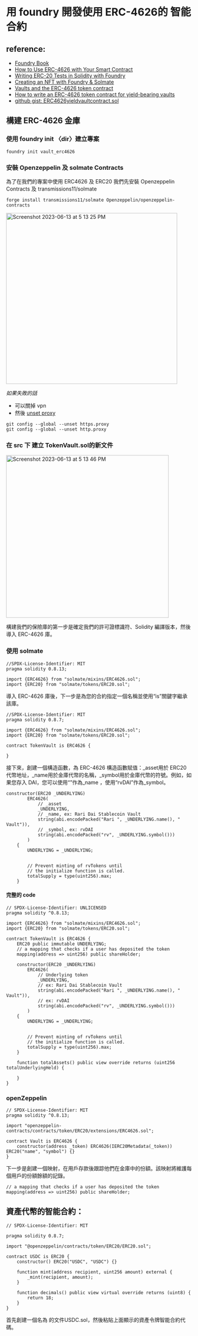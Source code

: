 # 用 foundry 開發使用 ERC-4626的 智能合約
## reference:
- [Foundry Book](https://book.getfoundry.sh/)
- [How to Use ERC-4626 with Your Smart Contract](https://www.quicknode.com/guides/ethereum-development/smart-contracts/how-to-use-erc-4626-with-your-smart-contract/)
- [Writing ERC-20 Tests in Solidity with Foundry](https://soliditydeveloper.com/foundry)
- [Creating an NFT with Foundry & Solmate](https://rya-sge.github.io/access-denied/2022/12/20/foundry-tutorial-nft/)
- [Vaults and the ERC-4626 token contract](https://cryptomarketpool.com/vaults-and-the-erc-4626-token-contract/)
- [How to write an ERC-4626 token contract for yield-bearing vaults](https://blog.logrocket.com/write-erc-4626-token-contract-yield-bearing-vaults/)
- [github gist: ERC4626yieldvaultcontract.sol](https://gist.github.com/wolz-CODElife/0acdee6ac30b85521377be81a0af19ac)
## 構建 ERC-4626 金庫
### 使用 foundry init 〈dir〉建立專案
```
foundry init vault_erc4626
```

### 安裝 Openzeppelin 及 solmate Contracts  
為了在我們的專案中使用 ERC4626 及 ERC20 我們先安裝 Openzeppelin Contracts 及 transmissions11/solmate
```
forge install transmissions11/solmate Openzeppelin/openzeppelin-contracts
```
<img width="464" alt="Screenshot 2023-06-13 at 5 13 25 PM" src="https://github.com/CAFECA-IO/KnowledgeManagement/assets/17249354/ad25ca61-4b6d-408a-8209-de5f483e14ff">

*如果失敗的話*
- 可以關掉 vpn
- 然後 [unset proxy](https://stackoverflow.com/questions/32268986/git-how-to-remove-proxy)
```
git config --global --unset https.proxy
git config --global --unset http.proxy
```
### 在 src 下 建立 TokenVault.sol的新文件

<img width="441" alt="Screenshot 2023-06-13 at 5 13 46 PM" src="https://github.com/CAFECA-IO/KnowledgeManagement/assets/17249354/8972099f-bfbb-41ca-ad85-97a7400c4a17">

構建我們的保險庫的第一步是確定我們的許可證標識符、Solidity 編譯版本，然後導入 ERC-4626 庫。
### 使用 solmate
```solidity=
//SPDX-License-Identifier: MIT
pragma solidity 0.8.13;

import {ERC4626} from "solmate/mixins/ERC4626.sol";
import {ERC20} from "solmate/tokens/ERC20.sol";
```
導入 ERC-4626 庫後，下一步是為您的合約指定一個名稱並使用“is”關鍵字繼承該庫。

```solidity=
//SPDX-License-Identifier: MIT
pragma solidity 0.8.7;

import {ERC4626} from "solmate/mixins/ERC4626.sol";
import {ERC20} from "solmate/tokens/ERC20.sol";

contract TokenVault is ERC4626 {

}
```

接下來，創建一個構造函數，為 ERC-4626 構造函數賦值：_asset用於 ERC20 代幣地址，_name用於金庫代幣的名稱，_symbol用於金庫代幣的符號。例如，如果您存入 DAI，您可以使用“”作為_name ，使用“rvDAI”作為_symbol。
```solidity=
constructor(ERC20 _UNDERLYING)
        ERC4626(
            // _asset
            _UNDERLYING,
            // _name, ex: Rari Dai Stablecoin Vault
            string(abi.encodePacked("Rari ", _UNDERLYING.name(), " Vault")),
            // _symbol, ex: rvDAI
            string(abi.encodePacked("rv", _UNDERLYING.symbol()))
        )
    {
        UNDERLYING = _UNDERLYING;


        // Prevent minting of rvTokens until
        // the initialize function is called.
        totalSupply = type(uint256).max;
    }
```
#### 完整的 code
```solidity=
// SPDX-License-Identifier: UNLICENSED
pragma solidity ^0.8.13;

import {ERC4626} from "solmate/mixins/ERC4626.sol";
import {ERC20} from "solmate/tokens/ERC20.sol";

contract TokenVault is ERC4626 {
    ERC20 public immutable UNDERLYING;
    // a mapping that checks if a user has deposited the token
    mapping(address => uint256) public shareHolder;

    constructor(ERC20 _UNDERLYING)
        ERC4626(
            // Underlying token
            _UNDERLYING,
            // ex: Rari Dai Stablecoin Vault
            string(abi.encodePacked("Rari ", _UNDERLYING.name(), " Vault")),
            // ex: rvDAI
            string(abi.encodePacked("rv", _UNDERLYING.symbol()))
        )
    {
        UNDERLYING = _UNDERLYING;


        // Prevent minting of rvTokens until
        // the initialize function is called.
        totalSupply = type(uint256).max;
    }

    function totalAssets() public view override returns (uint256 totalUnderlyingHeld) {
        
    }
}
```
### openZeppelin
```solidity=
// SPDX-License-Identifier: MIT
pragma solidity ^0.8.13;

import "openzeppelin-contracts/contracts/token/ERC20/extensions/ERC4626.sol";

contract Vault is ERC4626 {
    constructor(address _token) ERC4626(IERC20Metadata(_token)) ERC20("name", "symbol") {}
}

```
下一步是創建一個映射，在用戶存款後跟踪他們在金庫中的份額。該映射將維護每個用戶的份額餘額的記錄。

```solidity=
// a mapping that checks if a user has deposited the token
mapping(address => uint256) public shareHolder;
```
## 資產代幣的智能合約：
```solidity!
// SPDX-License-Identifier: MIT

pragma solidity 0.8.7;

import "@openzeppelin/contracts/token/ERC20/ERC20.sol";

contract USDC is ERC20 {
    constructor() ERC20("USDC", "USDC") {}

    function mint(address recipient, uint256 amount) external {
        _mint(recipient, amount);
    }

    function decimals() public view virtual override returns (uint8) {
        return 18;
    }
}
```

首先創建一個名為 的文件USDC.sol，然後粘貼上面顯示的資產令牌智能合約代碼。





